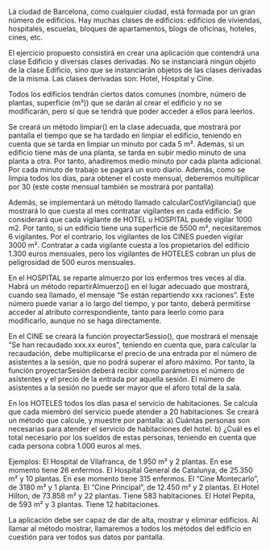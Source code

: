 La ciudad de Barcelona, ​​como cualquier ciudad, está formada por un gran número de edificios. Hay muchas clases de edificios: edificios de viviendas, hospitales, escuelas, bloques de apartamentos, blogs de oficinas, hoteles, cines, etc.

El ejercicio propuesto consistirá en crear una aplicación que contendrá una clase Edificio y diversas clases derivadas. No se instanciará ningún objeto de la clase Edificio, sino que se instanciarán objetos de las clases derivadas de la misma. Las clases derivadas son: Hotel, Hospital y Cine.

Todos los edificios tendrán ciertos datos comunes (nombre, número de plantas, superficie (m²)) que se darán al crear el edificio y no se modificarán, pero sí que se tendrá que poder acceder a ellos para leerlos.

Se creará un método limpiar() en la clase adecuada, que mostrará por pantalla el tiempo que se ha tardado en limpiar el edificio, teniendo en cuenta que se tarda en limpiar un minuto por cada 5 m². Además, si un edificio tiene más de una planta, se tarda en subir medio minuto de una planta a otra. Por tanto, añadiremos medio minuto por cada planta adicional. Por cada minuto de trabajo se pagará un euro diario. Además, como se limpia todos los días, para obtener el coste mensual, deberemos multiplicar por 30 (este coste mensual también se mostrará por pantalla)

Además, se implementará un método llamado calcularCostVigilancia() que mostrará lo que cuesta al mes contratar vigilantes en cada edificio. Se considerará que cada vigilante de HOTEL u HOSPITAL puede vigilar 1000 m2. Por tanto, si un edificio tiene una superficie de 5500 m², necesitaremos 6 vigilantes. Por el contrario, los vigilantes de los CINES pueden vigilar 3000 m². Contratar a cada vigilante cuesta a los propietarios del edificio 1.300 euros mensuales, pero los vigilantes de HOTELES cobran un plus de peligrosidad de 500 euros mensuales.

En el HOSPITAL se reparte almuerzo por los enfermos tres veces al día. Habrá un método repartirAlmuerzo() en el lugar adecuado que mostrará, cuando sea llamado, el mensaje “Se están repartiendo xxx raciones”. Este número puede variar a lo largo del tiempo, y por tanto, deberá permitirse acceder al atributo correspondiente, tanto para leerlo como para modificarlo, aunque no se haga directamente.

En el CINE se creará la función proyectarSessio(), que mostrará el mensaje “Se han recaudado xxx.xx euros”, teniendo en cuenta que, para calcular la recaudación, debe multiplicarse el precio de una entrada por el número de asistentes a la sesión, que no podrá superar el aforo máximo. Por tanto, la función proyectarSesión deberá recibir como parámetros el número de asistentes y el precio de la entrada por aquella sesión. El número de asistentes a la sesión no puede ser mayor que el aforo total de la sala.

En los HOTELES todos los días pasa el servicio de habitaciones. Se calcula que cada miembro del servicio puede atender a 20 habitaciones. Se creará un método que calcule, y muestre por pantalla: a) Cuántas personas son necesarias para atender el servicio de habitaciones del hotel. b) ¿Cuál es el total necesario por los sueldos de estas personas, teniendo en cuenta que cada persona cobra 1.000 euros al mes.

Ejemplos: El Hospital de Vilafranca, de 1.950 m² y 2 plantas. En ese momento tiene 26 enfermos. El Hospital General de Catalunya, de 25.350 m² y 10 plantas. En ese momento tiene 315 enfermos. El “Cine Montecarlo”, de 3180 m² y 1 planta. El “Cine Principal”, de 12.450 m² y 2 plantas. El Hotel Hilton, de 73.858 m² y 22 plantas. Tiene 583 habitaciones. El Hotel Pepita, de 593 m² y 3 plantas. Tiene 12 habitaciones.

La aplicación debe ser capaz de dar de alta, mostrar y eliminar edificios. Al llamar al método mostrar, llamaremos a todos los métodos del edificio en cuestión para ver todos sus datos por pantalla.